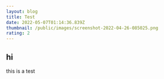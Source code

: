 ```yaml
---
layout: blog
title: Test
date: 2022-05-07T01:14:36.839Z
thumbnail: /public/images/screenshot-2022-04-26-085025.png
rating: 2
---
```

## hi

this is a test